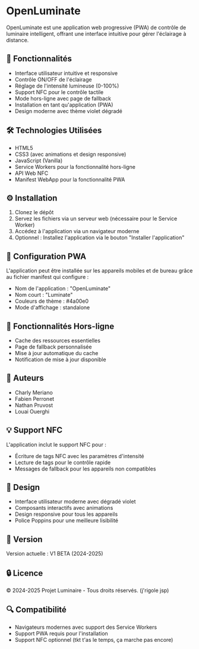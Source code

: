 # OpenLuminate

OpenLuminate est une application web progressive (PWA) de contrôle de luminaire intelligent, offrant une interface intuitive pour gérer l'éclairage à distance.

## 🌟 Fonctionnalités

- Interface utilisateur intuitive et responsive
- Contrôle ON/OFF de l'éclairage
- Réglage de l'intensité lumineuse (0-100%)
- Support NFC pour le contrôle tactile
- Mode hors-ligne avec page de fallback
- Installation en tant qu'application (PWA)
- Design moderne avec thème violet dégradé

## 🛠️ Technologies Utilisées

- HTML5
- CSS3 (avec animations et design responsive)
- JavaScript (Vanilla)
- Service Workers pour la fonctionnalité hors-ligne
- API Web NFC
- Manifest WebApp pour la fonctionnalité PWA

## ⚙️ Installation

1. Clonez le dépôt
2. Servez les fichiers via un serveur web (nécessaire pour le Service Worker)
3. Accédez à l'application via un navigateur moderne
4. Optionnel : Installez l'application via le bouton "Installer l'application"

## 📱 Configuration PWA

L'application peut être installée sur les appareils mobiles et de bureau grâce au fichier manifest qui configure :
- Nom de l'application : "OpenLuminate"
- Nom court : "Luminate"
- Couleurs de thème : #4a00e0
- Mode d'affichage : standalone

## 🔌 Fonctionnalités Hors-ligne

- Cache des ressources essentielles
- Page de fallback personnalisée
- Mise à jour automatique du cache
- Notification de mise à jour disponible

## 👥 Auteurs

- Charly Meriano
- Fabien Perronet
- Nathan Pruvost
- Louai Ouerghi

## 💡 Support NFC

L'application inclut le support NFC pour :
- Écriture de tags NFC avec les paramètres d'intensité
- Lecture de tags pour le contrôle rapide
- Messages de fallback pour les appareils non compatibles

## 🎨 Design

- Interface utilisateur moderne avec dégradé violet
- Composants interactifs avec animations
- Design responsive pour tous les appareils
- Police Poppins pour une meilleure lisibilité

## 📝 Version

Version actuelle : V1 BETA (2024-2025)

## 🔒 Licence

© 2024-2025 Projet Luminaire - Tous droits réservés. (j'rigole jsp)

## 🔍 Compatibilité

- Navigateurs modernes avec support des Service Workers
- Support PWA requis pour l'installation
- Support NFC optionnel (tkt t'as le temps, ça marche pas encore)
